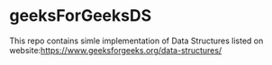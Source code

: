 # geeksForGeeksDS
This repo contains simle implementation of Data Structures listed on website:https://www.geeksforgeeks.org/data-structures/
